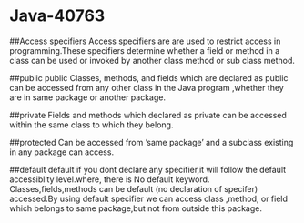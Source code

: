 # Java-40763

##Access specifiers
Access specifiers are are used to restrict access in programming.These specifiers determine whether a field or method in a class can be used or invoked by 
another class method or sub class method.

##public
public Classes, methods, and fields which are declared as public can be accessed from any other class in the Java program ,whether they are in 
same package or another package.

##private
Fields and methods which declared as private can be accessed within the same class to which they belong.

##protected
Can be accessed from ’same package’ and a subclass existing in any package can access.

##default
default if you dont declare any specifier,it will follow the default accessiblity level.where, there is No default keyword. Classes,fields,methods can be 
default (no declaration of specifer) accessed.By using default specifier we can access class ,method, or field which belongs to same package,but not from 
outside this package.

